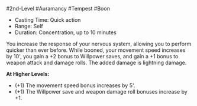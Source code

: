 #2nd-Level #Auramancy #Tempest #Boon
 
- Casting Time: Quick action
- Range: Self
- Duration: Concentration, up to 10 minutes  

You increase the response of your nervous system, allowing you to perform quicker than ever before. While booned, your movement speed increases by 10', you gain a +2 bonus to Willpower saves, and gain a +1 bonus to weapon attack and damage rolls. The added damage is lightning damage.
 
**At Higher Levels:** 
* (+1) The movement speed bonus increases by 5'.
* (+1) The Willpower save and weapon damage roll bonuses increase by +1.